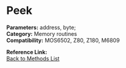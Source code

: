 # Peek

**Parameters:** address, byte;  
**Category:** Memory routines  
**Compatibility:** MOS6502, Z80, Z180, M6809  

**Reference Link:**  
[Back to Methods List](../../SUMMARY.md)
